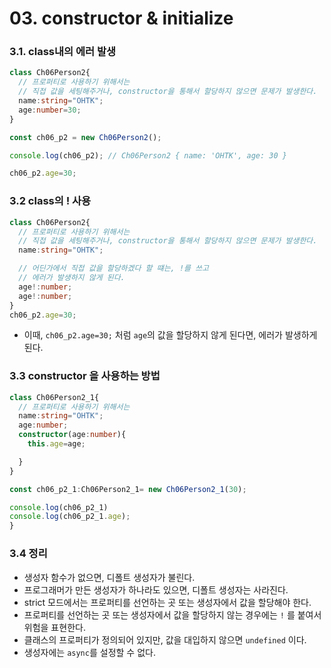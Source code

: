 # 03. constructor & initialize


### 3.1. class내의 에러 발생

```ts
class Ch06Person2{
  // 프로퍼티로 사용하기 위해서는
  // 직접 값을 세팅해주거나, constructor을 통해서 할당하지 않으면 문제가 발생한다.
  name:string="OHTK";
  age:number=30;
}

const ch06_p2 = new Ch06Person2();

console.log(ch06_p2); // Ch06Person2 { name: 'OHTK', age: 30 }

ch06_p2.age=30;
```


### 3.2 class의 ! 사용

```ts
class Ch06Person2{
  // 프로퍼티로 사용하기 위해서는
  // 직접 값을 세팅해주거나, constructor을 통해서 할당하지 않으면 문제가 발생한다.
  name:string="OHTK";

  // 어딘가에서 직접 값을 할당하겠다 할 떄는, !를 쓰고
  // 에러가 발생하지 않게 된다.
  age!:number;
  age!:number;
}
ch06_p2.age=30;
``` 
- 이때, `ch06_p2.age=30;` 처럼 `age`의 값을 할당하지 않게 된다면, 에러가 발생하게 된다.


### 3.3 constructor 을 사용하는 방법

```ts
class Ch06Person2_1{
  // 프로퍼티로 사용하기 위해서는
  name:string="OHTK";
  age:number;
  constructor(age:number){
    this.age=age;

  }
}

const ch06_p2_1:Ch06Person2_1= new Ch06Person2_1(30);

console.log(ch06_p2_1)
console.log(ch06_p2_1.age); 
}


```


### 3.4 정리

- 생성자 함수가 없으면, 디폴트 생성자가 불린다.
- 프로그래머가 만든 생성자가 하나라도 있으면, 디폴트 생성자는 사라진다.
- strict 모드에서는 프로퍼티를 선언하는 곳 또는 생성자에서 값을 할당해야 한다.
- 프로퍼티를 선언하는 곳 또는 생성자에서 값을 할당하지 않는 경우에는 `!` 를 붙여서 위험을 표현한다.
- 클래스의 프로퍼티가 정의되어 있지만, 값을 대입하지 않으면 `undefined` 이다.
- 생성자에는 `async`를 설정할 수 없다.